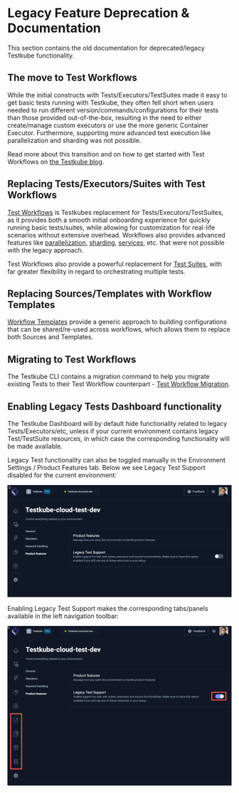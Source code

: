 # Legacy Feature Deprecation & Documentation

This section contains the old documentation for deprecated/legacy Testkube functionality.

## The move to Test Workflows

While the initial constructs with Tests/Executors/TestSuites made it easy to get basic tests running with Testkube, they often fell
short when users needed to run different version/commands/configurations for their tests than those provided out-of-the-box, resulting
in the need to either create/manage custom executors or use the more generic Container Executor. Furthermore, supporting
more advanced test execution like parallelization and sharding was not possible.

Read more about this transition and on how to get started with Test Workflows 
on [the Testkube blog](https://testkube.io/learn/getting-started-with-test-workflows-for-kubernetes-testing).

## Replacing Tests/Executors/Suites with Test Workflows

[Test Workflows](test-workflows) is Testkubes replacement for Tests/Executors/TestSuites, as it provides both a 
smooth initial onboarding experience for quickly running basic tests/suites, while allowing for customization 
for real-life scenarios without extensive overhead. Workflows also provides advanced features like
[parallelization](test-workflows-parallel), [sharding](test-workflows-matrix-and-sharding.md), 
[services](test-workflows-services.md), etc. that were not possible with the legacy approach.

Test Workflows also provide a powerful replacement for [Test Suites](test-workflows-test-suites), with 
far greater flexibility in regard to orchestrating multiple tests.

## Replacing Sources/Templates with Workflow Templates

[Workflow Templates](test-workflow-templates) provide a generic approach to building configurations that can be 
shared/re-used across workflows, which allows them to replace both Sources and Templates. 

## Migrating to Test Workflows

The Testkube CLI contains a migration command to help you migrate existing Tests to their Test Workflow counterpart - 
[Test Workflow Migration](test-workflow-migration).

## Enabling Legacy Tests Dashboard functionality

The Testkube Dashboard will by default hide functionality related to legacy Tests/Executors/etc, unless if 
your current environment contains legacy Test/TestSuite resources, in which case the corresponding functionality 
will be made available.

Legacy Test functionality can also be toggled manually in the Environment Settings / Product Features tab. Below 
we see Legacy Test Support disabled for the current environment:

![Legacy Tests Disabled](../img/legacy-tests-disabled.png)

Enabling Legacy Test Support makes the corresponding tabs/panels available in the left navigation toolbar:

![Legacy Tests Enabled](../img/legacy-tests-enabled.png)
